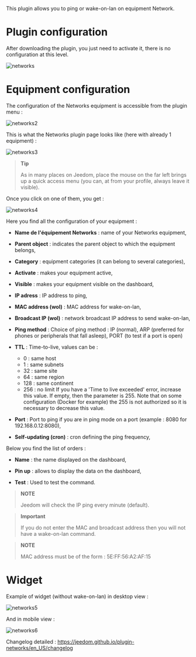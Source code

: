 This plugin allows you to ping or wake-on-lan on equipment
Network.

Plugin configuration 
=======================

After downloading the plugin, you just need to activate it,
there is no configuration at this level.

![networks](../images/networks.PNG)

Equipment configuration 
=============================

The configuration of the Networks equipment is accessible from the
plugin menu :

![networks2](../images/networks2.PNG)

This is what the Networks plugin page looks like (here with already 1
equipment) :

![networks3](../images/networks3.PNG)

> **Tip**
>
> As in many places on Jeedom, place the mouse on the far left
> brings up a quick access menu (you can, at
> from your profile, always leave it visible).

Once you click on one of them, you get :

![networks4](../images/networks4.PNG)

Here you find all the configuration of your equipment :

-   **Name de l'équipement Networks** : name of your Networks equipment,

-   **Parent object** : indicates the parent object to which the equipment belongs,

-   **Category** : equipment categories (it can belong to several categories),

-   **Activate** : makes your equipment active,

-   **Visible** : makes your equipment visible on the dashboard,

-   **IP adress** : IP address to ping,

-   **MAC address (wol)** : MAC address for wake-on-lan,

-   **Broadcast IP (wol)** : network broadcast IP address to send wake-on-lan,

-   **Ping method** : Choice of ping method : IP (normal), ARP (preferred for phones or peripherals that fall asleep), PORT (to test if a port is open)
    
-   **TTL** : Time-to-live, values can be : 
    - 0 : same host
    - 1 : same subnets
    - 32 : same site
    - 64 : same region
    - 128 : same continent
    - 256 : no limit
If you have a 'Time to live exceeded' error, increase this value. If empty, then the parameter is 255. Note that on some configuration (Docker for example) the 255 is not authorized so it is necessary to decrease this value.

-   **Port** : Port to ping if you are in ping mode on a port (example : 8080 for 192.168.0.12:8080),

-   **Self-updating (cron)** : cron defining the ping frequency,

Below you find the list of orders :

-   **Name** : the name displayed on the dashboard,

-   **Pin up** : allows to display the data on the dashboard,

-   **Test** : Used to test the command.

> **NOTE**
>
> Jeedom will check the IP ping every minute (default).

> **Important**
>
> If you do not enter the MAC and broadcast address then you
> will not have a wake-on-lan command.

> **NOTE**
>
> MAC address must be of the form : 5E:FF:56:A2:AF:15

Widget 
=======

Example of widget (without wake-on-lan) in desktop view :

![networks5](../images/networks5.PNG)

And in mobile view :

![networks6](../images/networks6.PNG)

Changelog detailed :
<https://jeedom.github.io/plugin-networks/en_US/changelog>
